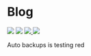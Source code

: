 # Blog
![](https://img.shields.io/badge/language-java-green)
![](https://img.shields.io/badge/license-MIT-blue)
<a href="https://www.cnblogs.com/Howlet/">
<img src="https://img.shields.io/badge/关注-博客园-brightgreen">
</a>
![](https://img.shields.io/badge/version-alpha_0.1-red)


Auto backups is testing
red
